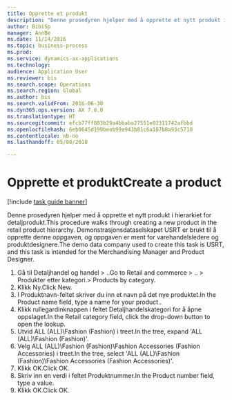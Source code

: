 ```yaml
--- 
title: Opprette et produkt
description: "Denne prosedyren hjelper med å opprette et nytt produkt i hierarkiet for detaljprodukt."
author: BibiSp
manager: AnnBe
ms.date: 11/14/2016
ms.topic: business-process
ms.prod: 
ms.service: dynamics-ax-applications
ms.technology: 
audience: Application User
ms.reviewer: bis
ms.search.scope: Operations
ms.search.region: Global
ms.author: bis
ms.search.validFrom: 2016-06-30
ms.dyn365.ops.version: AX 7.0.0
ms.translationtype: HT
ms.sourcegitcommit: efcb77ff883b29a4bbaba27551e02311742afbbd
ms.openlocfilehash: 6eb0645d199beeb99a943b81c6a187b8a93c5710
ms.contentlocale: nb-no
ms.lasthandoff: 05/08/2018

---
```

# <a name="create-a-product"></a><span data-ttu-id="906be-103">Opprette et produkt</span><span class="sxs-lookup"><span data-stu-id="906be-103">Create a product</span></span>

[!include [task guide banner](../../includes/task-guide-banner.md)]

<span data-ttu-id="906be-104">Denne prosedyren hjelper med å opprette et nytt produkt i hierarkiet for detaljprodukt.</span><span class="sxs-lookup"><span data-stu-id="906be-104">This procedure walks through creating a new product in the retail product hierarchy.</span></span> <span data-ttu-id="906be-105">Demonstrasjonsdataselskapet USRT er brukt til å opprette denne oppgaven, og oppgaven er ment for varehandelsledere og produktdesignere.</span><span class="sxs-lookup"><span data-stu-id="906be-105">The demo data company used to create this task is USRT, and this task is intended for the Merchandising Manager and Product Designer.</span></span>

1. <span data-ttu-id="906be-106">Gå til Detaljhandel og handel > ..</span><span class="sxs-lookup"><span data-stu-id="906be-106">Go to Retail and commerce > ..</span></span> <span data-ttu-id="906be-107">> Produkter etter kategori.</span><span class="sxs-lookup"><span data-stu-id="906be-107">> Products by category.</span></span>
2. <span data-ttu-id="906be-108">Klikk Ny.</span><span class="sxs-lookup"><span data-stu-id="906be-108">Click New.</span></span>
3. <span data-ttu-id="906be-109">I Produktnavn-feltet skriver du inn et navn på det nye produktet.</span><span class="sxs-lookup"><span data-stu-id="906be-109">In the Product name field, type a name for your product..</span></span>
4. <span data-ttu-id="906be-110">Klikk rullegardinknappen i feltet Detaljhandelskategori for å åpne oppslaget.</span><span class="sxs-lookup"><span data-stu-id="906be-110">In the Retail category field, click the drop-down button to open the lookup.</span></span>
5. <span data-ttu-id="906be-111">Utvid ALL (ALL)\Fashion (Fashion) i treet.</span><span class="sxs-lookup"><span data-stu-id="906be-111">In the tree, expand 'ALL (ALL)\Fashion (Fashion)'.</span></span>
6. <span data-ttu-id="906be-112">Velg ALL (ALL)\Fashion (Fashion)\Fashion Accessories (Fashion Accessories) i treet.</span><span class="sxs-lookup"><span data-stu-id="906be-112">In the tree, select 'ALL (ALL)\Fashion (Fashion)\Fashion Accessories (Fashion Accessories)'.</span></span>
7. <span data-ttu-id="906be-113">Klikk OK.</span><span class="sxs-lookup"><span data-stu-id="906be-113">Click OK.</span></span>
8. <span data-ttu-id="906be-114">Skriv inn en verdi i feltet Produktnummer.</span><span class="sxs-lookup"><span data-stu-id="906be-114">In the Product number field, type a value.</span></span>
9. <span data-ttu-id="906be-115">Klikk OK.</span><span class="sxs-lookup"><span data-stu-id="906be-115">Click OK.</span></span>


